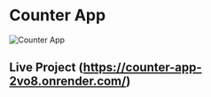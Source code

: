 # Counter App

![Counter App](https://user-images.githubusercontent.com/104242641/212832010-07e1fffe-c10c-4870-b39f-a50d73e95382.png)

## Live Project (https://counter-app-2vo8.onrender.com/)
